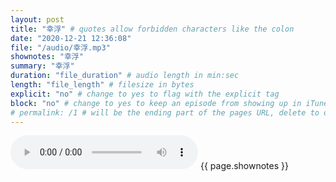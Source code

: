 ```yaml
---
layout: post
title: "幸浮" # quotes allow forbidden characters like the colon
date: "2020-12-21 12:36:08"
file: "/audio/幸浮.mp3"
shownotes: "幸浮"
summary: "幸浮"
duration: "file_duration" # audio length in min:sec
length: "file_length" # filesize in bytes
explicit: "no" # change to yes to flag with the explicit tag
block: "no" # change to yes to keep an episode from showing up in iTunes
# permalink: /1 # will be the ending part of the pages URL, delete to default to the title
---
```


<audio controls>
<source src="{{site.url}}{{site.baseurl}}{{ page.file }}" type="audio/x-mp3">
Your browser does not support the audio element.
</audio>
{{ page.shownotes }}
